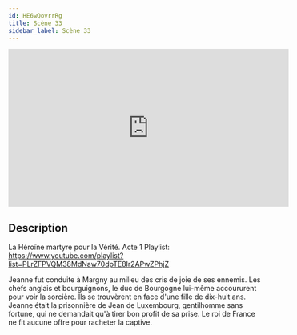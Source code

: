 ```yaml
---
id: HE6wQovrrRg
title: Scène 33
sidebar_label: Scène 33
---
```


<iframe
  width="560"
  height="315"
  src="https://www.youtube.com/embed/HE6wQovrrRg"
  title="YouTube video player"
  frameborder="0"
  allow="accelerometer; autoplay; clipboard-write; encrypted-media; gyroscope; picture-in-picture; web-share"
  referrerpolicy="strict-origin-when-cross-origin"
  allowfullscreen
></iframe>

## Description

La Héroïne martyre pour la Vérité. Acte 1
Playlist: https://www.youtube.com/playlist?list=PLrZFPVQM38MdNaw70dpTE8Ir2APwZPhjZ

Jeanne fut conduite à Margny au milieu des cris de joie de ses ennemis. Les chefs anglais et bourguignons, le duc de Bourgogne lui-même accoururent pour voir la sorcière. Ils se trouvèrent en face d'une fille de dix-huit ans. Jeanne était la prisonnière de Jean de Luxembourg, gentilhomme sans fortune, qui ne demandait qu'à tirer bon profit de sa prise. Le roi de France ne fit aucune offre pour racheter la captive.
